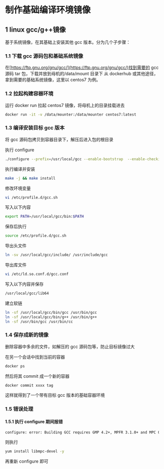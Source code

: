 # 制作基础编译环境镜像

## 1 linux gcc/g++镜像

基于系统镜像，在其基础上安装其他 gcc 版本。分为几个子步骤：

### 1.1 下载 gcc 源码包和基础系统镜像
在[https://ftp.gnu.org/gnu/gcc/](https://ftp.gnu.org/gnu/gcc/)找到需要的 gcc 源码 tar 包，下载并放到母机的/data/mount 目录下
从 dockerhub 或其他途径，拿到需要的基础系统镜像，这里以 centos7 为例。

### 1.2 拉起构建容器环境

运行 docker run 拉起 centos7 镜像，将母机上的目录挂载进去

```bash
docker run -it -v /data/mounter:/data/mounter centos7:latest
```

### 1.3 编译安装目标 gcc 版本

将 gcc 源码包拷贝到容器目录下，解压后进入包的根目录

执行 configure
```bash
./configure --prefix=/usr/local/gcc --enable-bootstrap  --enable-checking=release --enable-languages=c,c++ --disable-multilib
```

执行编译并安装
```bash
make -j && make install
```

修改环境变量

```bash
vi /etc/profile.d/gcc.sh
```
写入以下内容

```bash
export PATH=/usr/local/gcc/bin:$PATH
```

保存后执行
```bash
source /etc/profile.d/gcc.sh
```
导出头文件
       
```bash
ln -sv /usr/local/gcc/include/ /usr/include/gcc
```
导出库文件
```bash
vi /etc/ld.so.conf.d/gcc.conf
```
写入以下内容并保存
```bash
/usr/local/gcc/lib64
```

建立软链
```bash
ln -sf /usr/local/gcc/bin/gcc /usr/bin/gcc
ln -sf /usr/local/gcc/bin/g++ /usr/bin/g++
ln -sf /usr/bin/gcc /usr/bin/cc
```

### 1.4 保存成新的镜像

删除容器中多余的文件，如解压的 gcc 源码包等，防止目标镜像过大

在另一个会话中找到当前的容器

```bash
docker ps
```

然后将其 commit 成一个新的容器

```bash
docker commit xxxx tag
```

这样就得到了一个带有目标 gcc 版本的基础容器环境

### 1.5 错误处理

#### 1.5.1 执行 configure 期间报错
```bash
configure: error: Building GCC requires GMP 4.2+, MPFR 3.1.0+ and MPC 0.8.0+
```

则执行
```bash
yum install libmpc-devel -y
```
再重新 configure 即可